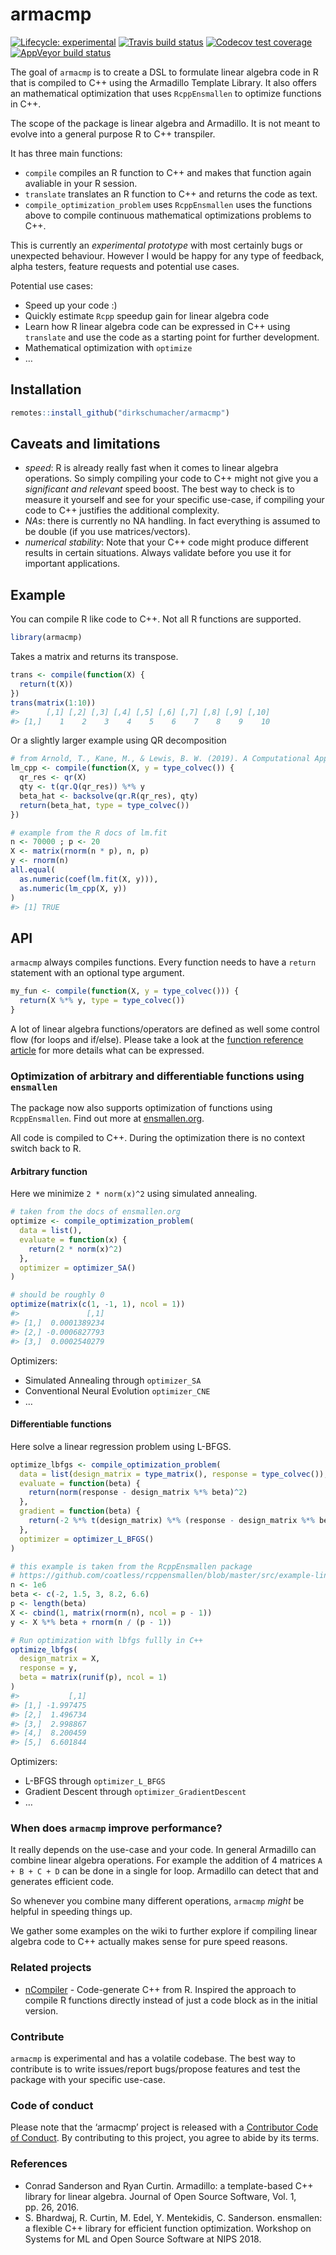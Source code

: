
<!-- README.md is generated from README.Rmd. Please edit that file -->

# armacmp

<!-- badges: start -->

[![Lifecycle:
experimental](https://img.shields.io/badge/lifecycle-experimental-orange.svg)](https://www.tidyverse.org/lifecycle/#experimental)
[![Travis build
status](https://travis-ci.org/dirkschumacher/armacmp.svg?branch=master)](https://travis-ci.org/dirkschumacher/armacmp)
[![Codecov test
coverage](https://codecov.io/gh/dirkschumacher/armacmp/branch/master/graph/badge.svg)](https://codecov.io/gh/dirkschumacher/armacmp?branch=master)
[![AppVeyor build
status](https://ci.appveyor.com/api/projects/status/github/dirkschumacher/armacmp?branch=master&svg=true)](https://ci.appveyor.com/project/dirkschumacher/armacmp)
<!-- badges: end -->

The goal of `armacmp` is to create a DSL to formulate linear algebra
code in R that is compiled to C++ using the Armadillo Template Library.
It also offers an mathematical optimization that uses `RcppEnsmallen` to
optimize functions in C++.

The scope of the package is linear algebra and Armadillo. It is not
meant to evolve into a general purpose R to C++ transpiler.

It has three main functions:

  - `compile` compiles an R function to C++ and makes that function
    again avaliable in your R session.
  - `translate` translates an R function to C++ and returns the code as
    text.
  - `compile_optimization_problem` uses `RcppEnsmallen` uses the
    functions above to compile continuous mathematical optimizations
    problems to C++.

This is currently an *experimental prototype* with most certainly bugs
or unexpected behaviour. However I would be happy for any type of
feedback, alpha testers, feature requests and potential use cases.

Potential use cases:

  - Speed up your code :)
  - Quickly estimate `Rcpp` speedup gain for linear algebra code
  - Learn how R linear algebra code can be expressed in C++ using
    `translate` and use the code as a starting point for further
    development.
  - Mathematical optimization with `optimize`
  - …

## Installation

``` r
remotes::install_github("dirkschumacher/armacmp")
```

## Caveats and limitations

  - *speed*: R is already really fast when it comes to linear algebra
    operations. So simply compiling your code to C++ might not give you
    a *significant and relevant* speed boost. The best way to check is
    to measure it yourself and see for your specific use-case, if
    compiling your code to C++ justifies the additional complexity.
  - *NAs*: there is currently no NA handling. In fact everything is
    assumed to be double (if you use matrices/vectors).
  - *numerical stability*: Note that your C++ code might produce
    different results in certain situations. Always validate before you
    use it for important applications.

## Example

You can compile R like code to C++. Not all R functions are supported.

``` r
library(armacmp)
```

Takes a matrix and returns its transpose.

``` r
trans <- compile(function(X) {
  return(t(X))
})
trans(matrix(1:10))
#>      [,1] [,2] [,3] [,4] [,5] [,6] [,7] [,8] [,9] [,10]
#> [1,]    1    2    3    4    5    6    7    8    9    10
```

Or a slightly larger example using QR decomposition

``` r
# from Arnold, T., Kane, M., & Lewis, B. W. (2019). A Computational Approach to Statistical Learning. CRC Press.
lm_cpp <- compile(function(X, y = type_colvec()) {
  qr_res <- qr(X)
  qty <- t(qr.Q(qr_res)) %*% y
  beta_hat <- backsolve(qr.R(qr_res), qty)
  return(beta_hat, type = type_colvec())
})

# example from the R docs of lm.fit
n <- 70000 ; p <- 20
X <- matrix(rnorm(n * p), n, p) 
y <- rnorm(n)
all.equal(
  as.numeric(coef(lm.fit(X, y))),
  as.numeric(lm_cpp(X, y))
)
#> [1] TRUE
```

## API

`armacmp` always compiles functions. Every function needs to have a
`return` statement with an optional type argument.

``` r
my_fun <- compile(function(X, y = type_colvec())) {
  return(X %*% y, type = type_colvec())
}
```

A lot of linear algebra functions/operators are defined as well some
control flow (for loops and if/else). Please take a look at the
[function reference
article](https://dirkschumacher.github.io/armacmp/articles/function-reference.html)
for more details what can be expressed.

### Optimization of arbitrary and differentiable functions using `ensmallen`

The package now also supports optimization of functions using
`RcppEnsmallen`. Find out more at
[ensmallen.org](https://ensmallen.org/).

All code is compiled to C++. During the optimization there is no context
switch back to R.

#### Arbitrary function

Here we minimize `2 * norm(x)^2` using simulated annealing.

``` r
# taken from the docs of ensmallen.org
optimize <- compile_optimization_problem(
  data = list(),
  evaluate = function(x) {
    return(2 * norm(x)^2)
  },
  optimizer = optimizer_SA()
)

# should be roughly 0
optimize(matrix(c(1, -1, 1), ncol = 1))
#>               [,1]
#> [1,]  0.0001389234
#> [2,] -0.0006827793
#> [3,]  0.0002540279
```

Optimizers:

  - Simulated Annealing through `optimizer_SA`
  - Conventional Neural Evolution `optimizer_CNE`
  - …

#### Differentiable functions

Here solve a linear regression problem using L-BFGS.

``` r
optimize_lbfgs <- compile_optimization_problem(
  data = list(design_matrix = type_matrix(), response = type_colvec()),
  evaluate = function(beta) {
    return(norm(response - design_matrix %*% beta)^2)
  },
  gradient = function(beta) {
    return(-2 %*% t(design_matrix) %*% (response - design_matrix %*% beta))
  },
  optimizer = optimizer_L_BFGS()
)

# this example is taken from the RcppEnsmallen package
# https://github.com/coatless/rcppensmallen/blob/master/src/example-linear-regression-lbfgs.cpp
n <- 1e6
beta <- c(-2, 1.5, 3, 8.2, 6.6)
p <- length(beta)
X <- cbind(1, matrix(rnorm(n), ncol = p - 1))
y <- X %*% beta + rnorm(n / (p - 1))

# Run optimization with lbfgs fullly in C++
optimize_lbfgs(
  design_matrix = X,
  response = y,
  beta = matrix(runif(p), ncol = 1)
)
#>           [,1]
#> [1,] -1.997475
#> [2,]  1.496734
#> [3,]  2.998867
#> [4,]  8.200459
#> [5,]  6.601844
```

Optimizers:

  - L-BFGS through `optimizer_L_BFGS`
  - Gradient Descent through `optimizer_GradientDescent`
  - …

### When does `armacmp` improve performance?

It really depends on the use-case and your code. In general Armadillo
can combine linear algebra operations. For example the addition of 4
matrices `A + B + C + D` can be done in a single for loop. Armadillo can
detect that and generates efficient code.

So whenever you combine many different operations, `armacmp` *might* be
helpful in speeding things up.

We gather some examples on the wiki to further explore if compiling
linear algebra code to C++ actually makes sense for pure speed reasons.

### Related projects

  - [nCompiler](https://github.com/nimble-dev/nCompiler) - Code-generate
    C++ from R. Inspired the approach to compile R functions directly
    instead of just a code block as in the initial version.

### Contribute

`armacmp` is experimental and has a volatile codebase. The best way to
contribute is to write issues/report bugs/propose features and test the
package with your specific use-case.

### Code of conduct

Please note that the ‘armacmp’ project is released with a [Contributor
Code of Conduct](CODE_OF_CONDUCT.md). By contributing to this project,
you agree to abide by its terms.

### References

  - Conrad Sanderson and Ryan Curtin. Armadillo: a template-based C++
    library for linear algebra. Journal of Open Source Software, Vol. 1,
    pp. 26, 2016.
  - S. Bhardwaj, R. Curtin, M. Edel, Y. Mentekidis, C. Sanderson.
    ensmallen: a flexible C++ library for efficient function
    optimization. Workshop on Systems for ML and Open Source Software at
    NIPS 2018.
